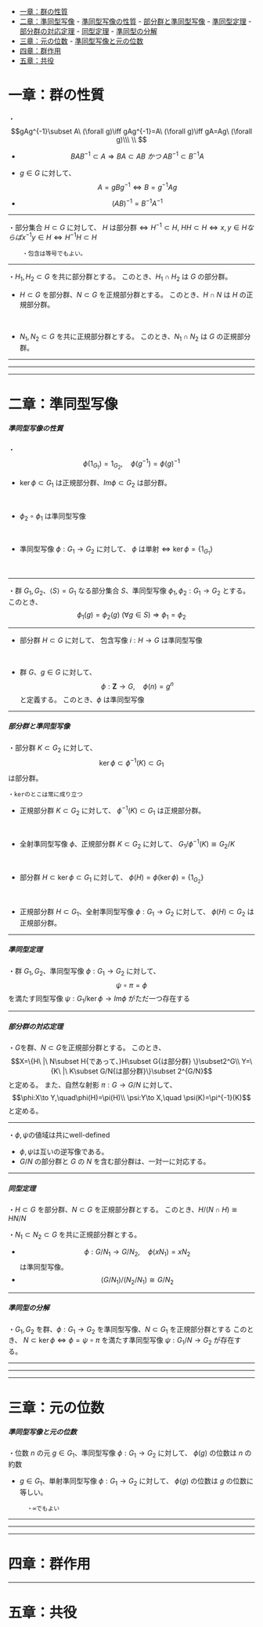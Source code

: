- [一章：群の性質](#一章群の性質)
- [二章：準同型写像](#二章準同型写像)
        - [準同型写像の性質](#準同型写像の性質)
        - [部分群と準同型写像](#部分群と準同型写像)
        - [準同型定理](#準同型定理)
        - [部分群の対応定理](#部分群の対応定理)
        - [同型定理](#同型定理)
        - [準同型の分解](#準同型の分解)
- [三章：元の位数](#三章元の位数)
        - [準同型写像と元の位数](#準同型写像と元の位数)
- [四章：群作用](#四章群作用)
- [五章：共役](#五章共役)


# 一章：群の性質

・$$gAg^{-1}\subset A\ (\forall g)\iff gAg^{-1}=A\ (\forall g)\iff gA=Ag\ (\forall g)\\\ \\
$$

- $$BAB^{-1}\subset A\Rightarrow BA\subset AB\ {かつ}\ AB^{-1}\subset B^{-1}A$$

- $g\in G$ に対して、
$$A=gBg^{-1}\iff B=g^{-1}Ag$$

- $$(AB)^{-1}=B^{-1}A^{-1}$$

---

・部分集合 $H\subset G$ に対して、
$H$ は部分群$\iff H^{-1}\subset H,\ HH\subset H\iff x,y\in H {ならば} x^{-1}y\in H\iff H^{-1}H\subset H$

        ・包含は等号でもよい。

---

・$H_1,H_2\subset G$ を共に部分群とする。
このとき、$H_1\cap H_2$ は $G$ の部分群。

- $H\subset G$ を部分群、$N\subset G$ を正規部分群とする。
このとき、$H\cap N$ は $H$ の正規部分群。
<br>

- $N_1,N_2\subset G$ を共に正規部分群とする。
このとき、$N_1\cap N_2$ は $G$ の正規部分群。

---
---
---

# 二章：準同型写像

##### 準同型写像の性質

・$$\phi(1_{G_1})=1_{G_2},\quad \phi(g^{-1})=\phi(g)^{-1}$$

- $\ker\phi\subset G_1$ は正規部分群、$Im\phi\subset G_2$ は部分群。
<br>

- $\phi_2\circ\phi_1$ は準同型写像
<br>

- 準同型写像 $\phi:G_1\to G_2$ に対して、
$\phi$ は単射$\iff\ker\phi=\{1_{G_1}\}$
<br>

---

・群 $G_1,G_2$、$\langle S\rangle=G_1$ なる部分集合 $S$、準同型写像 $\phi_1,\phi_2:G_1\to G_2$ とする。
このとき、$$\phi_1(g)=\phi_2(g)\ (\forall g\in S)\Rightarrow\phi_1=\phi_2$$

---

- 部分群 $H\subset G$ に対して、
包含写像 $i:H\to G$ は準同型写像
<br>

- 群 $G$、$g\in G$ に対して、
$$\phi:\bm{Z}\to G,\quad\phi(n)=g^{n}$$と定義する。
このとき、$\phi$ は準同型写像

---

##### 部分群と準同型写像

・部分群 $K\subset G_2$ に対して、
$$\ker\phi\subset\phi^{-1}(K)\subset G_1$$ は部分群。

    ・kerのとこは常に成り立つ

- 正規部分群 $K\subset G_2$ に対して、
$\phi^{-1}(K)\subset G_1$ は正規部分群。
<br>

- 全射準同型写像 $\phi$、正規部分群 $K\subset G_2$ に対して、
$G_1/\phi^{-1}(K)\cong G_2/K$
<br>

- 部分群 $H\subset\ker\phi\subset G_1$ に対して、
$\phi(H)=\phi(\ker\phi)=\{1_{G_2}\}$
<br>

- 正規部分群 $H\subset G_1$、全射準同型写像 $\phi:G_1\to G_2$ に対して、
$\phi(H)\subset G_2$ は正規部分群。

---

##### 準同型定理

・群 $G_1,G_2$、準同型写像 $\phi:G_1\to G_2$ に対して、
$$\psi\circ\pi=\phi$$を満たす同型写像 $\psi:G_1/\ker\phi\to Im\phi$ がただ一つ存在する

---

##### 部分群の対応定理

・$G$を群、$N\subset G$を正規部分群とする。
このとき、
$$X=\{H\ |\ N\subset H{であって、}H\subset G{は部分群} \}\subset2^G\\
Y=\{K\ |\ K\subset G/N{は部分群}\}\subset 2^{G/N}$$と定める。
また、自然な射影 $\pi:G\to G/N$ に対して、
$$\phi:X\to Y,\quad\phi(H)=\pi(H)\\
\psi:Y\to X,\quad \psi(K)=\pi^{-1}(K)$$と定める。

---

・$\phi,\psi$の値域は共にwell-defined
- $\phi,\psi$は互いの逆写像である。
- $G/N$ の部分群と $G$ の $N$ を含む部分群は、一対一に対応する。

---

##### 同型定理

・$H\subset G$ を部分群、$N\subset G$ を正規部分群とする。
このとき、$H/(N\cap H)\cong HN/N$

・$N_1\subset N_2\subset G$ を共に正規部分群とする。

- $$\phi:G/N_1\to G/N_2,\quad\phi(xN_1)=xN_2$$ は準同型写像。
- $$(G/N_1)/(N_2/N_1)\cong G/N_2$$

---

##### 準同型の分解

・$G_1,G_2$ を群、$\phi:G_1\to G_2$ を準同型写像、$N\subset G_1$ を正規部分群とする
このとき、
$N\subset\ker\phi\iff\phi=\psi\circ\pi$ を満たす準同型写像 $\psi:G_1/N\to G_2$ が存在する。

---
---
---

# 三章：元の位数

##### 準同型写像と元の位数

・位数 $n$ の元 $g\in G_1$、準同型写像 $\phi:G_1\to G_2$ に対して、
$\phi(g)$ の位数は $n$ の約数

- $g\in G_1$、単射準同型写像 $\phi:G_1\to G_2$ に対して、
$\phi(g)$ の位数は $g$ の位数に等しい。

        ・∞でもよい

---
---
---

# 四章：群作用

---

# 五章：共役